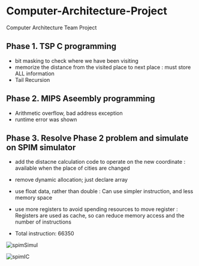 # Computer-Architecture-Project
Computer Architecture Team Project

## Phase 1. TSP C programming
* bit masking to check where we have been visiting
* memorize the distance from the visited place to next place : must store ALL information
* Tail Recursion   

## Phase 2. MIPS Aseembly programming
* Arithmetic overflow, bad address exception
* runtime error was shown   

## Phase 3. Resolve Phase 2 problem and simulate on SPIM simulator
* add the distacne calculation code to operate on the new coordinate : available when the place of cities are changed
* remove dynamic allocation; just declare array
* use float data, rather than double : Can use simpler instruction, and less memory space
* use more registers to avoid spending resources to move register : Registers are used as cache, so can reduce memory access and the number of instructions   

* Total instruction: 66350   


![spimSimul](https://user-images.githubusercontent.com/44013936/79199010-4ad27e80-7e6f-11ea-9f00-e5679bd4ba2d.jpg)   


![spimIC](https://user-images.githubusercontent.com/44013936/79199131-79505980-7e6f-11ea-8a84-1065d6e29e88.jpg)

